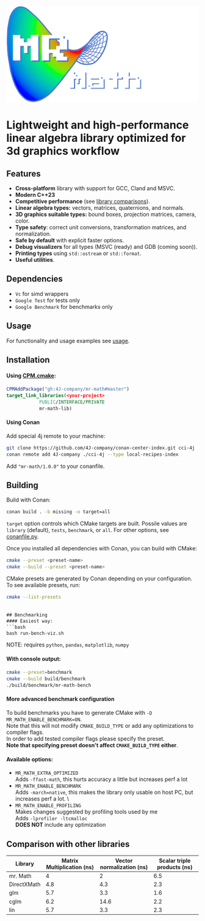 ![mr. Math](./mr-math-logo.png) 
# Lightweight and high-performance linear algebra library optimized for 3d graphics workflow

## Features
- **Cross-platform** library with support for GCC, Cland and MSVC.
- **Modern C++23**
- **Competitive performance** (see [library comparisons](README.md#comparison-with-other-libraries)).
- **Linear algebra types:** vectors, matrices, quaternions, and normals.
- **3D graphics suitable types:** bound boxes, projection matrices, camera, color.
- **Type safety**: correct unit conversions, transformation matrices, and normalization.
- **Safe by default** with explicit faster options.
- **Debug visualizers** for all types (MSVC (ready) and GDB (coming soon)).
- **Printing types** using `std::ostream` or `std::format`.
- **Useful utilities**.


## Dependencies
- `Vc`               for simd wrappers
- `Google Test`      for tests only
- `Google Benchmark` for benchmarks only


## Usage
For functionality and usage examples see [usage](USAGE.md).

## Installation
#### Using [CPM.cmake](https://github.com/cpm-cmake/CPM.cmake):
```cmake
CPMAddPackage("gh:4J-company/mr-math#master")
target_link_libraries(<your-project>
            PUBLIC/INTERFACE/PRIVATE
            mr-math-lib)
```

#### Using Conan
Add special 4j remote to your machine:
```sh
git clone https://github.com/4J-company/conan-center-index.git cci-4j
conan remote add 4J-company ./cci-4j --type local-recipes-index
```

Add `"mr-math/1.0.0"` to your conanfile.


## Building
Build with Conan:
```bash
conan build . -b missing -o target=all
```
`target` option controls which CMake targets are built. Possile values are `library` (default), `tests`, `benchmark`, or `all`.
For other options, see [conanfile.py](conanfile.py).

Once you installed all dependencies with Conan, you can build with CMake:
```bash
cmake --preset <preset-name>
cmake --build --preset <preset-name>
```
CMake presets are generated by Conan depending on your configuration. To see available presets, run:
```bash
cmake --list-presets
```


```

## Benchmarking
#### Easiest way:
```bash
bash run-bench-viz.sh
```
NOTE: requires `python`, `pandas`, `matplotlib`, `numpy`

#### With console output:
```bash
cmake --preset=benchmark
cmake --build build/benchmark
./build/benchmark/mr-math-bench
```

#### More advanced benchmark configuration
To build benchmarks you have to generate CMake with `-D MR_MATH_ENABLE_BENCHMARK=ON`. \
Note that this will not modify `CMAKE_BUILD_TYPE` or add any optimizations to compiler flags. \
In order to add tested compiler flags please specify the preset. \
**Note that specifying preset doesn't affect `CMAKE_BUILD_TYPE` either**.
#### Available options:
- `MR_MATH_EXTRA_OPTIMIZED` \
    Adds `-ffast-math`, this hurts accuracy a little but increases perf a lot
- `MR_MATH_ENABLE_BENCHMARK` \
    Adds `-march=native`, this makes the library only usable on host PC, but increases perf a lot. \
- `MR_MATH_ENABLE_PROFILING` \
    Makes changes suggested by profiling tools used by me \
    Adds `-lprofiler -ltcmalloc` \
    **DOES NOT** include any optimization

## Comparison with other libraries
| Library      | Matrix Multiplication (ns) | Vector normalization (ns) | Scalar triple products (ns) |
|--------------|----------------------------|---------------------------|-----------------------------|
| mr. Math     |              4             |             2             |            6.5              |
| DirectXMath  |            4.8             |           4.3             |            2.3              |
| glm          |            5.7             |           3.3             |            1.6              |
| cglm         |            6.2             |          14.6             |            2.2              |
| lin          |            5.7             |           3.3             |            2.3              |
